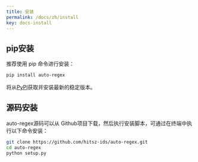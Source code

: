 ```yaml
---
title: 安装
permalink: /docs/zh/install
key: docs-install
---
```


## pip安装

推荐使用 pip 命令进行安装：

```bash
pip install auto-regex
```

将从[PyPI](https://pypi.org/)获取并安装最新的稳定版本。



## 源码安装

auto-regex源码可以从 Github项目下载，然后执行安装脚本，可通过在终端中执行以下命令安装：

```bash
git clone https://github.com/hitsz-ids/auto-regex.git
cd auto-regex
python setup.py
```

